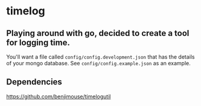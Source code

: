 # timelog
Playing around with go, decided to create a tool for logging time.
---
You'll want a file called `config/config.development.json` that has the details of your mongo database.
See `config/config.example.json` as an example.

## Dependencies
https://github.com/benjimouse/timelogutil